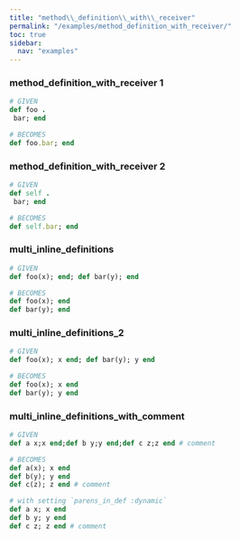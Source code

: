 ```yaml
---
title: "method\\_definition\\_with\\_receiver"
permalink: "/examples/method_definition_with_receiver/"
toc: true
sidebar:
  nav: "examples"
---
```


### method\_definition\_with\_receiver 1
```ruby
# GIVEN
def foo .
 bar; end
```
```ruby
# BECOMES
def foo.bar; end
```
### method\_definition\_with\_receiver 2
```ruby
# GIVEN
def self .
 bar; end
```
```ruby
# BECOMES
def self.bar; end
```
### multi_inline_definitions
```ruby
# GIVEN
def foo(x); end; def bar(y); end
```
```ruby
# BECOMES
def foo(x); end
def bar(y); end
```
### multi_inline_definitions_2
```ruby
# GIVEN
def foo(x); x end; def bar(y); y end
```
```ruby
# BECOMES
def foo(x); x end
def bar(y); y end
```
### multi_inline_definitions_with_comment
```ruby
# GIVEN
def a x;x end;def b y;y end;def c z;z end # comment
```
```ruby
# BECOMES
def a(x); x end
def b(y); y end
def c(z); z end # comment
```
```ruby
# with setting `parens_in_def :dynamic`
def a x; x end
def b y; y end
def c z; z end # comment
```
